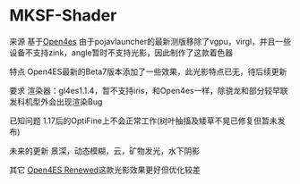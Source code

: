 # MKSF-Shader
来源 基于[Open4es](https://github.com/Open4Es/Open4Es-Shader-Android)
由于pojavlauncher的最新测版移除了vgpu，virgl，并且一些设备不支持zink，angle暂时不支持光影，因此制作了这款着色器

特点 Open4ES最新的Beta7版本添加了一些效果，此光影特点已无，待后续更新

要求 渲染器：gl4es1.1.4，暂不支持iris，和Open4es一样，除骁龙和部分较早联发科机型外会出现渲染Bug

已知问题 1.17后的OptiFine上不会正常工作(树叶抽搐及矮草不晃已修复但暂未发布)

未来的更新 景深，动态模糊，云，矿物发光，水下阴影

其它 [Open4ES Renewed](https://modrinth.com/shader/open4es-renewed)这款光影效果更好但优化较差